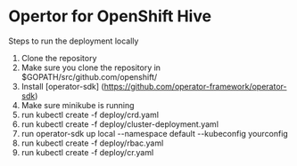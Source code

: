 # Opertor for OpenShift Hive

Steps to run the deployment locally

1. Clone the repository
2. Make sure you clone the repository in $GOPATH/src/github.com/openshift/
3. Install [operator-sdk] (https://github.com/operator-framework/operator-sdk)
4. Make sure minikube is running
5. run kubectl create -f deploy/crd.yaml
6. run kubectl create -f deploy/cluster-deployment.yaml
7. run operator-sdk up local --namespace default --kubeconfig yourconfig
8. run kubectl create -f deploy/rbac.yaml
9. run kubectl create -f deploy/cr.yaml

